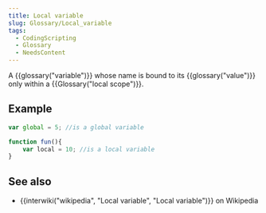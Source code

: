 ```yaml
---
title: Local variable
slug: Glossary/Local_variable
tags:
  - CodingScripting
  - Glossary
  - NeedsContent
---
```

A {{glossary("variable")}} whose name is bound to its {{glossary("value")}} only within a {{Glossary("local scope")}}.

## Example

```js
var global = 5; //is a global variable

function fun(){
    var local = 10; //is a local variable
}
```

## See also

- {{interwiki("wikipedia", "Local variable", "Local variable")}} on Wikipedia
